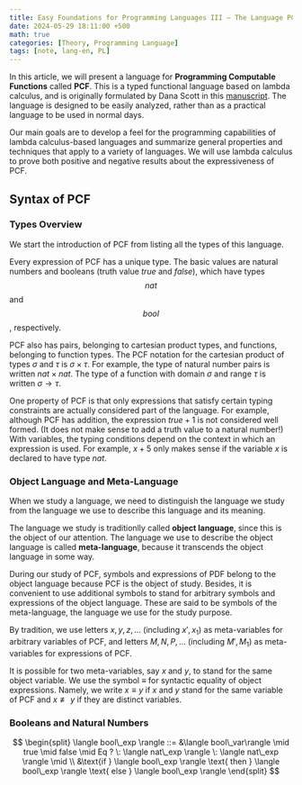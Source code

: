 ```yaml
---
title: Easy Foundations for Programming Languages III — The Language PCF
date: 2024-05-29 18:11:00 +500
math: true
categories: [Theory, Programming Language]
tags: [note, lang-en, PL]
---
```


In this article, we will present a language for **Programming Computable Functions** called **PCF**. This is a typed functional language based on lambda calculus, and is originally formulated by Dana Scott in this [manuscript](https://www.cs.cmu.edu/~crary/819-f09/Scott93.pdf). The language is designed to be easily analyzed, rather than as a practical language to be used in normal days.

Our main goals are to develop a feel for the programming capabilities of lambda calculus-based languages and summarize general properties and techniques that apply to a variety of languages. We will use lambda calculus to prove both positive and negative results about the expressiveness of PCF.

## Syntax of PCF

### Types Overview

We start the introduction of PCF from listing all the types of this language. 

Every expression of PCF has a unique type. The basic values are natural numbers and booleans (truth value $true$ and $false$), which have types $$nat$$ and $$bool$$, respectively.

PCF also has pairs, belonging to cartesian product types, and functions, belonging to function types. The PCF notation for the cartesian product of types $\sigma$ and $\tau$ is $\sigma \times \tau$. For example, the type of natural number pairs is written $nat \times nat$. The type of a function with domain $\sigma$ and range $\tau$ is written $\sigma \rightarrow \tau$.

One property of PCF is that only expressions that satisfy certain typing constraints are actually considered part of the language. For example, although PCF has addition, the expression $true + 1$ is not considered well formed. (It does not make sense to add a truth value to a natural number!) With variables, the typing conditions depend on the context in which an expression is used. For example, $x+5$ only makes sense if the variable $x$ is declared to have type $nat$.

### Object Language and Meta-Language

When we study a language, we need to distinguish the language we study from the language we use to describe this language and its meaning.

The language we study is traditionlly called **object language**, since this is the object of our attention. The language we use to describe the object language is called **meta-language**, because it transcends the object language in some way.

During our study of PCF, symbols and expressions of PDF belong to the object language because PCF is the object of study. Besides, it is convenient to use additional symbols to stand for arbitrary symbols and expressions of the object language. These are said to be symbols of the meta-language, the language we use for the study purpose.

By tradition, we use letters $x,y,z,...$ (including $x', x_1$) as meta-variables for arbitrary variables of PCF, and letters  $M,N,P,...$ (including $M', M_1$) as meta-variables for expressions of PCF. 

It is possible for two meta-variables, say $x$ and $y$, to stand for the same object variable. We use the symbol $\equiv$ for syntactic equality of object expressions. Namely, we write $x \equiv y$ if $x$ and $y$ stand for the same variable of PCF and  $x \not\equiv y$ if they are distinct variables.


### Booleans and Natural Numbers

$$
\begin{split}
\langle bool\_exp \rangle ::= &\langle bool\_var\rangle \mid true \mid false \mid Eq ? \: \langle nat\_exp \rangle \: \langle nat\_exp \rangle \mid \\
&\text{if } \langle bool\_exp \rangle \text{ then } \langle bool\_exp \rangle \text{ else } \langle bool\_exp \rangle
\end{split}
$$
